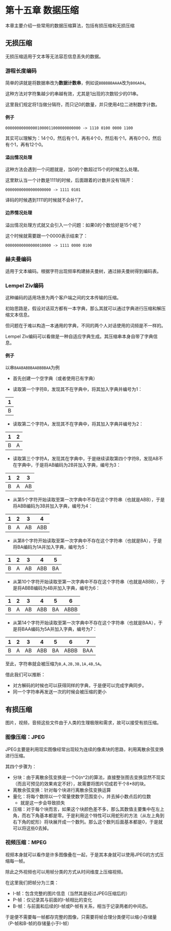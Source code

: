 # 第十五章 数据压缩

本章主要介绍一些常用的数据压缩算法，包括有损压缩和无损压缩

## 无损压缩

无损压缩适用于文本等无法容忍信息丢失的数据。

### 游程长度编码

简单的讲就是将数据串改为**数据计数串**，例如说`BBBBBBAAAA`改为`B06A04`。

这种方法对字符集越少的串越有效，尤其是1出现的次数较少的01串。

这里我们规定将1当做分隔符，而只记0的数量，并只使用4位二进制数字计数。

#### 例子

```
000000000000001000011000000000000 -> 1110 0100 0000 1100
```

其实可以理解为：14个0，然后有个1，再有4个0，然后有个1，再有0个0，然后有个1，再有12个0。

#### 溢出情况处理

这种方法会遇到一个问题就是，当0的个数超过15个的时候怎么处理。

这里默认当一个计数是1111的时候，后面跟着的计数并没有1隔开：

```
00000000000000000000 -> 1111 0101
```

译码的时候遇到1111的时候就不会补1了。

#### 边界情况处理

溢出情况处理方式就又会引入一个问题：如果0的个数恰好是15个呢？

这个时候就需要跟一个0000表示结束了：

```
00000000000000010000 -> 1111 0000 0100
```

### 赫夫曼编码

适用于文本编码。根据字符出现频率构建赫夫曼树，通过赫夫曼树得到编码表。

### Lempel Ziv编码

这种编码的适用场景为两个客户端之间的文本传输的压缩。

初始思路是，假设对话双方都有一本字典，那么其就可以通过字典进行压缩和解压缩文本信息。

但问题在于难以构造一本通用的字典，不同的两个人对话使用的词频是不一样的。

Lempel Ziv编码可以看做是一种自适应字典生成。其压缩串本身自带了字典信息。

#### 例子

以串`BAABABBBAABBBBAA`为例

+ 首先创建一个空字典（或者使用已有字典）

+ 读取第一个字符B，发现其不在字典中，将其加入字典并编号为1：

| 1    |
| ---- |
| B    |

+ 读取第二个字符A，发现其不在字典中，将其加入字典并编号为2：

| 1    | 2    |
| ---- | ---- |
| B    | A    |

+ 读取第三个字符A，发现其在字典中，于是继续读取第四个字符B，发现AB不在字典中，于是将AB编码为2B并加入字典，编号为3：

| 1    | 2    | 3    |
| ---- | ---- | ---- |
| B    | A    | AB   |

+ 从第5个字符开始读取至第一次字典中不存在这个字符串（也就是ABB），于是将ABB编码为3B并加入字典，编号为4：

| 1    | 2    | 3    | 4    |
| ---- | ---- | ---- | ---- |
| B    | A    | AB   | ABB  |

+ 从第8个字符开始读取至第一次字典中不存在这个字符串（也就是BA），于是将BA编码为1A并加入字典，编号为5：

| 1    | 2    | 3    | 4    | 5    |
| ---- | ---- | ---- | ---- | ---- |
| B    | A    | AB   | ABB  | BA   |

+ 从第10个字符开始读取至第一次字典中不存在这个字符串（也就是ABBB），于是将ABBB编码为4B并加入字典，编号为6：

| 1    | 2    | 3    | 4    | 5    | 6    |
| ---- | ---- | ---- | ---- | ---- | ---- |
| B    | A    | AB   | ABB  | BA   | ABBB |

+ 从第14个字符开始读取至第一次字典中不存在这个字符串（也就是BAA），于是将BAA编码为5A并加入字典，编号为7：

| 1    | 2    | 3    | 4    | 5    | 6    | 7    |
| ---- | ---- | ---- | ---- | ---- | ---- | ---- |
| B    | A    | AB   | ABB  | BA   | ABBB | BAA  |

至此，字符串就会被压缩为`B,A,2B,3B,1A,4B,5A`。

借此我们可以推断：

+ 对方解码的时候也可以获得同样的字典，于是便可以完成字典同步。
+ 同一个字符串再发送一次的时候会被压缩的更小

## 有损压缩

图片，视频，音频这些文件由于人类的生理极限和需求，故可以接受有损压缩。

### 图像压缩：JPEG

JPEG主要是利用现实图像经常出现较为连续的像素块的思路，利用离散余弦变换进行压缩。

其四个步骤为：

+ 分块：由于离散余弦变换是一个O(n^2)的算法，直接整张图去变换显然不现实（而且可预见的效果肯定不好），故需要将图片切成若干个8*8的块。
+ 离散余弦变换：针对每个块进行离散余弦变换运算
+ 量化：将每个数除以一个常量使数字范围变小，并去掉小数点后的位数
  + 就是这一步会导致损失
+ 压缩：对于每个块而言，如果这个块颜色差不多，那么其数值主要集中在左上角，而右下角基本都是零。于是利用这个特性可以用蛇形的方法（从左上角到右下角的蛇形）将块展开成一个数列。那么这个数列后面基本都是0，于是就可以将这些0去掉。

### 视频压缩：MPEG

视频本身就可以看作是许多图像叠在一起，于是其本身就可以使用JPEG的方式压缩每一帧。

除此之外视频也可以用帧分类的方式从时间维度上压缩视频。

在这里我们把帧分为三类：

+ I-帧：包含完整的图片信息（当然其是经过JPEG压缩后的）
+ P-帧：仅记录其与前面的I-帧相比的变化
+ B-帧：与前面和后续的I-帧或P-帧有关系，相当于记录两者的中间态。

于是便不需要每一帧都存完整的图像，只需要将帧合理分类便可以缩小存储量（P-帧和B-帧的存储量小于I-帧）

